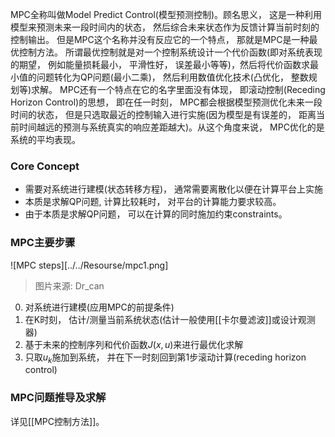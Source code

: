 MPC全称叫做Model Predict Control(模型预测控制)。顾名思义， 这是一种利用模型来预测未来一段时间内的状态， 然后综合未来状态作为反馈计算当前时刻的控制输出。
但是MPC这个名称并没有反应它的一个特点， 那就是MPC是一种最优控制方法。
所谓最优控制就是对一个控制系统设计一个代价函数(即对系统表现的期望， 例如能量损耗最小， 平滑性好， 误差最小等等)，然后将代价函数求最小值的问题转化为QP问题(最小二乘)，  然后利用数值优化技术(凸优化， 整数规划等)求解。
MPC还有一个特点在它的名字里面没有体现， 即滚动控制(Receding Horizon Control)的思想， 即在任一时刻， MPC都会根据模型预测优化未来一段时间的状态， 但是只选取最近的控制输入进行实施(因为模型是有误差的， 距离当前时间越远的预测与系统真实的响应差距越大)。从这个角度来说， MPC优化的是系统的平均表现。
### Core Concept
- 需要对系统进行建模(状态转移方程)， 通常需要离散化以便在计算平台上实施
- 本质是求解QP问题, 计算比较耗时， 对平台的计算能力要求较高。
- 由于本质是求解QP问题， 可以在计算的同时施加约束constraints。

### MPC主要步骤
![MPC steps][../../Resourse/mpc1.png]
> 图片来源: Dr_can

0. 对系统进行建模(应用MPC的前提条件)
1. 在K时刻， 估计/测量当前系统状态(估计一般使用[[卡尔曼滤波]]或设计观测器)
2. 基于未来的控制序列和代价函数$J(x, u)$来进行最优化求解
3. 只取$u_k$施加到系统， 并在下一时刻回到第1步滚动计算(receding horizon control)

### MPC问题推导及求解
详见[[MPC控制方法]]。
